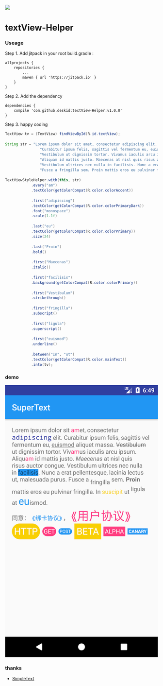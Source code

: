 [![](https://jitpack.io/v/deskid/textView-Helper.svg)](https://jitpack.io/#deskid/textView-Helper)

# textView-Helper

### Useage

Step 1. Add jitpack in your root build.gradle :

	allprojects {
		repositories {
			...
			maven { url 'https://jitpack.io' }
		}
	}
  
Step 2. Add the dependency

	dependencies {
	    compile 'com.github.deskid:textView-Helper:v1.0.0'
	}

Step 3. happy coding

```java
TextView tv = (TextView) findViewById(R.id.textView);

String str = "Lorem ipsum dolor sit amet, consectetur adipiscing elit. " +
                "Curabitur ipsum felis, sagittis vel fermentum eu, euismod aliquet massa. " +
                "Vestibulum ut dignissim tortor. Vivamus iaculis arcu ipsum. " +
                "Aliquam id mattis justo. Maecenas at nisl quis risus auctor congue. " +
                "Vestibulum ultrices nec nulla in facilisis. Nunc a erat pellentesque, lacinia lectus ut, malesuada purus. " +
                "Fusce a fringilla sem. Proin mattis eros eu pulvinar fringilla. In suscipit ut ligula at euismod.";

TextViewStyleHelper.with(this, str)
            .every("am")
            .textColor(getColorCompat(R.color.colorAccent))

            .first("adipiscing")
            .textColor(getColorCompat(R.color.colorPrimaryDark))
            .font("monospace")
            .scale(1.1f)

            .last("eu")
            .textColor(getColorCompat(R.color.colorPrimary))
            .size(24)

            .last("Proin")
            .bold()

            .first("Maecenas")
            .italic()

            .first("facilisis")
            .background(getColorCompat(R.color.colorPrimary))

            .first("Vestibulum")
            .strikethrough()

            .first("fringilla")
            .subscript()

            .first("ligula")
            .superscript()

            .first("euismod")
            .underline()

            .between("In", "ut")
            .textColor(getColorCompat(R.color.mainText))
            .into(tv);
```

### demo

![](./media/demo.png)


### thanks
- [SimpleText](https://github.com/jaychang0917/SimpleText)

